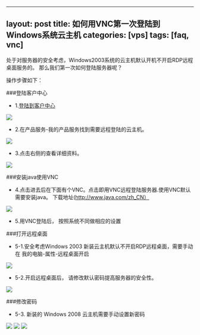 
---
layout: post
title: 如何用VNC第一次登陆到Windows系统云主机
categories: [vps]
tags: [faq, vnc]
---
处于对服务器的安全考虑，Windows2003系统的云主机默认开机不开启RDP远程桌面服务的。 那么我们第一次如何登陆服务器呢？

操作步骤如下：

###登陆客户中心

*    1.[登陆到客户中心](http://portal.51hosting.com)

![][1]

*    2.在产品服务-我的产品服务找到需要远程登陆的云主机。

![][2]

*    3.点击右侧的查看详细资料。

![][3]

###安装java使用VNC
*    4.点击进去后在下面有个VNC。点击即用VNC远程登陆服务器.使用VNC默认需要安装java。
下载地址(http://www.java.com/zh_CN）

![][4]

*    5.用VNC登陆后， 按照系统不同做相应的设置

###打开远程桌面

*    5-1.安全考虑Windows 2003 新装云主机默认不开启RDP远程桌面，需要手动在 我的电脑-属性-远程桌面开启

![][5]

*    5-2.开启远程桌面后， 请修改默认密码提高服务器的安全性。

![][6]

###修改密码

*    5-3. 新装的 Windows 2008 云主机需要手动设置新密码

![][7]
![][8]
![][9]

[1]:http://voga.emagineconcept.com/caicai/plesk11/S5.jpg
[2]:http://voga.emagineconcept.com/caicai/plesk11/S8.jpg
[3]:http://voga.emagineconcept.com/caicai/plesk11/S9.jpg
[4]:http://voga.emagineconcept.com/caicai/plesk11/S10.jpg
[5]:http://voga.emagineconcept.com/caicai/knowledgebase/win2003rdp.jpg
[6]:http://voga.emagineconcept.com/caicai/knowledgebase/win2003psd.jpg
[7]:http://voga.emagineconcept.com/caicai/knowledgebase/win2008VNC_set.jpg
[8]:http://voga.emagineconcept.com/caicai/knowledgebase/win2008VNC_set1.jpg
[9]:http://voga.emagineconcept.com/caicai/knowledgebase/win2008VNC_set2.jpg



